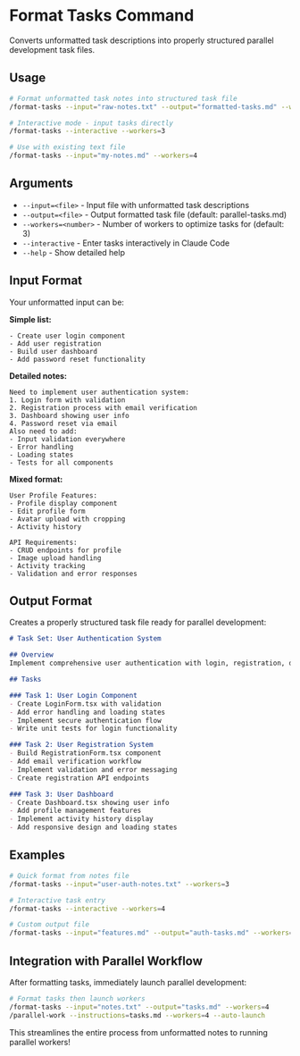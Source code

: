 # Format Tasks Command

Converts unformatted task descriptions into properly structured parallel development task files.

## Usage

```bash
# Format unformatted task notes into structured task file
/format-tasks --input="raw-notes.txt" --output="formatted-tasks.md" --workers=4

# Interactive mode - input tasks directly
/format-tasks --interactive --workers=3

# Use with existing text file
/format-tasks --input="my-notes.md" --workers=4
```

## Arguments

- `--input=<file>` - Input file with unformatted task descriptions
- `--output=<file>` - Output formatted task file (default: parallel-tasks.md)
- `--workers=<number>` - Number of workers to optimize tasks for (default: 3)
- `--interactive` - Enter tasks interactively in Claude Code
- `--help` - Show detailed help

## Input Format

Your unformatted input can be:

**Simple list:**
```
- Create user login component
- Add user registration
- Build user dashboard
- Add password reset functionality
```

**Detailed notes:**
```
Need to implement user authentication system:
1. Login form with validation
2. Registration process with email verification  
3. Dashboard showing user info
4. Password reset via email
Also need to add:
- Input validation everywhere
- Error handling
- Loading states
- Tests for all components
```

**Mixed format:**
```
User Profile Features:
- Profile display component
- Edit profile form
- Avatar upload with cropping
- Activity history

API Requirements:
- CRUD endpoints for profile
- Image upload handling
- Activity tracking
- Validation and error responses
```

## Output Format

Creates a properly structured task file ready for parallel development:

```markdown
# Task Set: User Authentication System

## Overview
Implement comprehensive user authentication with login, registration, dashboard, and password reset functionality...

## Tasks

### Task 1: User Login Component
- Create LoginForm.tsx with validation
- Add error handling and loading states
- Implement secure authentication flow
- Write unit tests for login functionality

### Task 2: User Registration System
- Build RegistrationForm.tsx component
- Add email verification workflow
- Implement validation and error messaging
- Create registration API endpoints

### Task 3: User Dashboard
- Create Dashboard.tsx showing user info
- Add profile management features
- Implement activity history display
- Add responsive design and loading states
```

## Examples

```bash
# Quick format from notes file
/format-tasks --input="user-auth-notes.txt" --workers=3

# Interactive task entry
/format-tasks --interactive --workers=4

# Custom output file
/format-tasks --input="features.md" --output="auth-tasks.md" --workers=2
```

## Integration with Parallel Workflow

After formatting tasks, immediately launch parallel development:

```bash
# Format tasks then launch workers
/format-tasks --input="notes.txt" --output="tasks.md" --workers=4
/parallel-work --instructions=tasks.md --workers=4 --auto-launch
```

This streamlines the entire process from unformatted notes to running parallel workers!